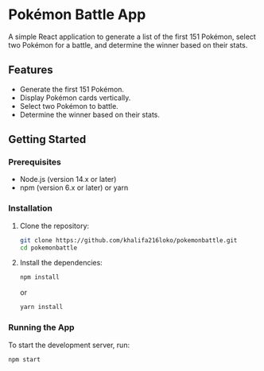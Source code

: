 # Pokémon Battle App

A simple React application to generate a list of the first 151 Pokémon, select two Pokémon for a battle, and determine the winner based on their stats.

## Features

- Generate the first 151 Pokémon.
- Display Pokémon cards vertically.
- Select two Pokémon to battle.
- Determine the winner based on their stats.

## Getting Started

### Prerequisites

- Node.js (version 14.x or later)
- npm (version 6.x or later) or yarn

### Installation

1. Clone the repository:
    ```sh
    git clone https://github.com/khalifa216loko/pokemonbattle.git
    cd pokemonbattle
    ```

2. Install the dependencies:
    ```sh
    npm install
    ```
    or
    ```sh
    yarn install
    ```

### Running the App

To start the development server, run:
```sh
npm start
